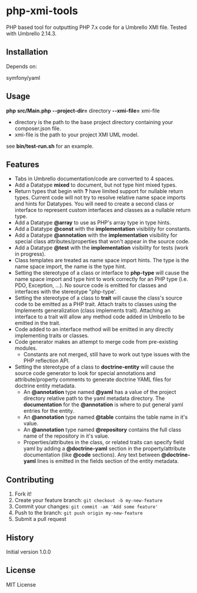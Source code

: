 # php-xmi-tools

PHP based tool for outputting PHP 7.x code for a Umbrello XMI file.
Tested with Umbrello 2.14.3.

## Installation

Depends on:

symfony/yaml

## Usage

**php** **src/Main.php** **--project-dir=** directory **--xmi-file=** xmi-file

- directory is the path to the base project directory containing your composer.json file.
- xmi-file is the path to your project XMI UML model.

see **bin/test-run.sh** for an example.

## Features

- Tabs in Umbrello documentation/code are converted to 4 spaces.
- Add a Datatype **mixed** to document, but not type hint mixed types.
- Return types that begin with **?** have limited support for nullable return types.
Current code will not try to resolve relative name space imports and hints for Datatypes.
You will need to create a second class or interface to represent custom interfaces and
classes as a nullable return type.
- Add a Datatype **@array** to use as PHP's array type in type hints.
- Add a Datatype **@const** with the **implementation** visibility
for constants.
- Add a Datatype **@annotation** with the **implementation** visibility
for special class attributes/properties that won't appear in the source code.
- Add a Datatype **@test** with the **implementation** visibility
for tests (work in progress).
- Class templates are treated as name space import hints.
The type is the name space import, the name is the type hint.
- Setting the stereotype of a class or interface to **php-type**
will cause the name space import and type hint to work correctly for an PHP type (i.e. PDO, Exception, ...).
No source code is emitted for classes and interfaces with the stereotype "php-type'.
- Setting the stereotype of a class to **trait** will cause the class's source code to be emitted as a PHP trait.
Attach traits to classes using the Implements generalization (class implements trait).
Attaching an interface to a trait will allow any method code added in Umbrello to be emitted in the trait.
- Code added to an interface method will be emitted in any directly implementing traits or classes.
- Code generator makes an attempt to merge code from pre-existing modules.
    - Constants are not merged, still have to work out type issues with the PHP reflection API.
- Setting the stereotype of a class to **doctrine-entity**
will cause the source code generator to look for special annotations and attribute/property comments
to generate doctrine YAML files for doctrine entity metadata.
    - An **@annotation** type named **@yaml** has a value of the project
directory relative path to the yaml metadata directory.
The **documentation** for the **@annotation** is where to put general yaml entries for the entity.
    - An **@annotation** type named **@table**
contains the table name in it's value.
    - An **@annotation** type named **@repository**
contains the full class name of the repository in it's value.
    - Properties/attributes in the class, or related traits can specify field yaml by
adding a **@doctrine-yaml** section in the property/attribute documentation (like **@code** sections).
Any text between **@doctrine-yaml** lines is emitted in the fields section of the entity metadata.

## Contributing

1. Fork it!
2. Create your feature branch: `git checkout -b my-new-feature`
3. Commit your changes: `git commit -am 'Add some feature'`
4. Push to the branch: `git push origin my-new-feature`
5. Submit a pull request

## History

Initial version 1.0.0

## License

MIT License
